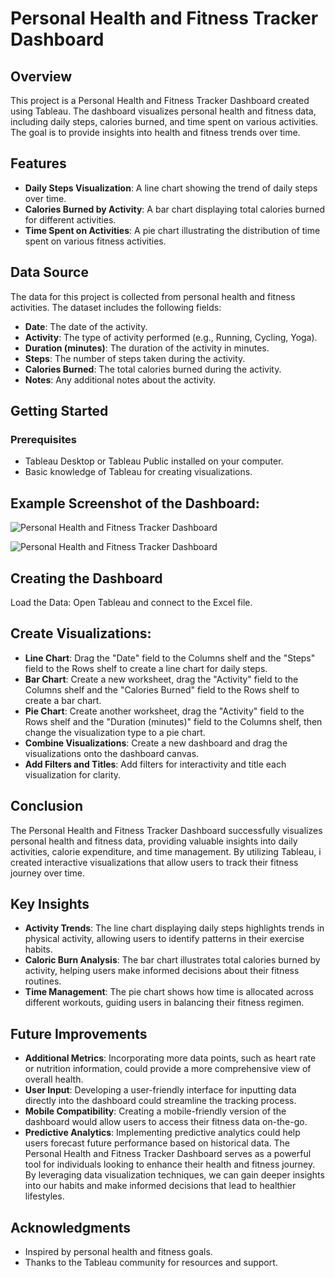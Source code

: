 # Personal Health and Fitness Tracker Dashboard

## Overview
This project is a Personal Health and Fitness Tracker Dashboard created using Tableau. The dashboard visualizes personal health and fitness data, including daily steps, calories burned, and time spent on various activities. The goal is to provide insights into health and fitness trends over time.

## Features
- **Daily Steps Visualization**: A line chart showing the trend of daily steps over time.
- **Calories Burned by Activity**: A bar chart displaying total calories burned for different activities.
- **Time Spent on Activities**: A pie chart illustrating the distribution of time spent on various fitness activities.

## Data Source
The data for this project is collected from personal health and fitness activities. The dataset includes the following fields:
- **Date**: The date of the activity.
- **Activity**: The type of activity performed (e.g., Running, Cycling, Yoga).
- **Duration (minutes)**: The duration of the activity in minutes.
- **Steps**: The number of steps taken during the activity.
- **Calories Burned**: The total calories burned during the activity.
- **Notes**: Any additional notes about the activity.

## Getting Started

### Prerequisites
- Tableau Desktop or Tableau Public installed on your computer.
- Basic knowledge of Tableau for creating visualizations.

## Example Screenshot of the Dashboard:

![Personal Health and Fitness Tracker Dashboard](https://github.com/user-attachments/assets/4f240045-5af5-4cd3-8830-2d86e9cdad2a)

![Personal Health and Fitness Tracker Dashboard](https://github.com/user-attachments/assets/8002ecc3-9263-42a4-9316-638589061a68)

## Creating the Dashboard
Load the Data: Open Tableau and connect to the Excel file.

## Create Visualizations:
- **Line Chart**: Drag the "Date" field to the Columns shelf and the "Steps" field to the Rows shelf to create a line chart for daily steps.
- **Bar Chart**: Create a new worksheet, drag the "Activity" field to the Columns shelf and the "Calories Burned" field to the Rows shelf to create a bar chart.
- **Pie Chart**: Create another worksheet, drag the "Activity" field to the Rows shelf and the "Duration (minutes)" field to the Columns shelf, then change the visualization type to a pie chart.
- **Combine Visualizations**: Create a new dashboard and drag the visualizations onto the dashboard canvas.
- **Add Filters and Titles**: Add filters for interactivity and title each visualization for clarity.

## Conclusion
The Personal Health and Fitness Tracker Dashboard successfully visualizes personal health and fitness data, providing valuable insights into daily activities, calorie expenditure, and time management. By utilizing Tableau, i created interactive visualizations that allow users to track their fitness journey over time.

## Key Insights
- **Activity Trends**: The line chart displaying daily steps highlights trends in physical activity, allowing users to identify patterns in their exercise habits.
- **Caloric Burn Analysis**: The bar chart illustrates total calories burned by activity, helping users make informed decisions about their fitness routines.
- **Time Management**: The pie chart shows how time is allocated across different workouts, guiding users in balancing their fitness regimen.

## Future Improvements
- **Additional Metrics**: Incorporating more data points, such as heart rate or nutrition information, could provide a more comprehensive view of overall health.
- **User Input**: Developing a user-friendly interface for inputting data directly into the dashboard could streamline the tracking process.
- **Mobile Compatibility**: Creating a mobile-friendly version of the dashboard would allow users to access their fitness data on-the-go.
- **Predictive Analytics**: Implementing predictive analytics could help users forecast future performance based on historical data.
The Personal Health and Fitness Tracker Dashboard serves as a powerful tool for individuals looking to enhance their health and fitness journey. By leveraging data visualization techniques, we can gain deeper insights into our habits and make informed decisions that lead to healthier lifestyles.

## Acknowledgments

- Inspired by personal health and fitness goals.
- Thanks to the Tableau community for resources and support.
